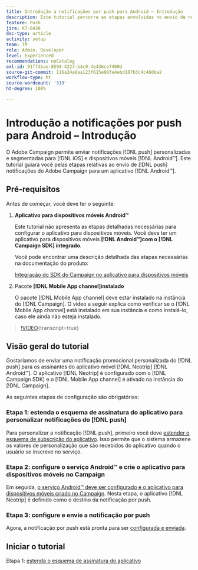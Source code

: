 ```yaml
---
title: Introdução a notificações por push para Android – Introdução
description: Este tutorial percorre as etapas envolvidas no envio de notificações por push do Adobe Campaign e no recebimento dessas notificações em aplicativos Android™.
feature: Push
jira: KT-6438
doc-type: article
activity: setup
team: TM
role: Admin, Developer
level: Experienced
recommendations: noCatalog
exl-id: 91ff4bae-8598-4227-b4c9-4e436ce7400d
source-git-commit: 116a24a8aa123f615e08fa4ebd187b3c4c460ba2
workflow-type: ht
source-wordcount: '319'
ht-degree: 100%

---
```


# Introdução a notificações por push para Android – Introdução

O Adobe Campaign permite enviar notificações [!DNL push] personalizadas e segmentadas para [!DNL iOS] e dispositivos móveis [!DNL Android™]. Este tutorial guiará você pelas etapas relativas ao envio de [!DNL push] notificações do Adobe Campaign para um aplicativo [!DNL Android™].

## Pré-requisitos

Antes de começar, você deve ter o seguinte:

1) **Aplicativo para dispositivos móveis Android™**

   Este tutorial não apresenta as etapas detalhadas necessárias para configurar o aplicativo para dispositivos móveis. Você deve ter um aplicativo para dispositivos móveis **[!DNL Android™]com o [!DNL Campaign SDK] integrado**.

   Você pode encontrar uma descrição detalhada das etapas necessárias na documentação do produto:

   [Integração do SDK do Campaign no aplicativo para dispositivos móveis](https://experienceleague.adobe.com/docs/campaign-classic/using/sending-messages/sending-push-notifications/integrating-campaign-sdk-into-the-mobile-application.html?lang=pt-BR)

2) Pacote **[!DNL Mobile App channel]instalado**

   O pacote [!DNL Mobile App channel] deve estar instalado na instância do [!DNL Campaign]. O vídeo a seguir explica como verificar se o [!DNL Mobile App channel] está instalado em sua instância e como instalá-lo, caso ele ainda não esteja instalado.

>[!VIDEO](https://video.tv.adobe.com/v/326544?quality=12&learn=on){transcript=true}

## Visão geral do tutorial

Gostaríamos de enviar uma notificação promocional personalizada do [!DNL push] para os assinantes do aplicativo móvel [!DNL Neotrip] [!DNL Android™]. O aplicativo [!DNL Neotrip] é configurado com o [!DNL Campaign SDK] e o [!DNL Mobile App channel] é ativado na instância do [!DNL Campaign].

As seguintes etapas de configuração são obrigatórias:

### Etapa 1: estenda o esquema de assinatura do aplicativo para personalizar notificações do [!DNL push]

Para personalizar a notificação [!DNL push], primeiro você deve [estender o esquema de subscrição do aplicativo](/help/tutorial-get-started-with-push-notifications-for-android/extend-the-app-subscription-schema.md). Isso permite que o sistema armazene os valores de personalização que são recebidos do aplicativo quando o usuário se inscreve no serviço.

### Etapa 2: configure o serviço Android™ e crie o aplicativo para dispositivos móveis no Campaign

Em seguida, [o serviço Android™ deve ser configurado e o aplicativo para dispositivos móveis criado no Campaign](/help/tutorial-get-started-with-push-notifications-for-android/configure-an-android-service-in-campaign.md). Nesta etapa, o aplicativo [!DNL Neotrip] é definido como o destino da notificação por push.

### Etapa 3: configure e envie a notificação por push

Agora, a notificação por push está pronta para ser [configurada e enviada](/help/tutorial-get-started-with-push-notifications-for-android/configure-and-send-push-notifications.md).

## Iniciar o tutorial

Etapa 1: [estenda o esquema de assinatura do aplicativo](/help/tutorial-get-started-with-push-notifications-for-android/extend-the-app-subscription-schema.md)
